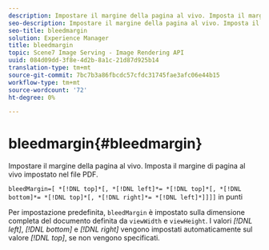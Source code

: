 ```yaml
---
description: Impostare il margine della pagina al vivo. Imposta il margine di pagina al vivo impostato nel file PDF.
seo-description: Impostare il margine della pagina al vivo. Imposta il margine di pagina al vivo impostato nel file PDF.
seo-title: bleedmargin
solution: Experience Manager
title: bleedmargin
topic: Scene7 Image Serving - Image Rendering API
uuid: 084d09dd-3f8e-4d2b-8a1c-21d87d925b14
translation-type: tm+mt
source-git-commit: 7bc7b3a86fbcdc57cfdc31745fae3afc06e44b15
workflow-type: tm+mt
source-wordcount: '72'
ht-degree: 0%

---
```



# bleedmargin{#bleedmargin}

Impostare il margine della pagina al vivo. Imposta il margine di pagina al vivo impostato nel file PDF.

`bleedMargin=[ *[!DNL top]*[, *[!DNL left]*= *[!DNL top]*[, *[!DNL bottom]*= *[!DNL top]*[, *[!DNL right]*= *[!DNL left]*]]]]` in punti

Per impostazione predefinita, `bleedMargin` è impostato sulla dimensione completa del documento definita da `viewWidth` e `viewHeight`. I valori *[!DNL left]*, *[!DNL bottom]* e *[!DNL right]* vengono impostati automaticamente sul valore *[!DNL top]*, se non vengono specificati.

